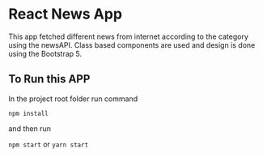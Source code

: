 # React News App

This app fetched different news from internet according to the category using the newsAPI. Class based components are used and design is done using the Bootstrap 5. 

## To Run this APP

In the project root folder run command 

`npm install`

and then run 

`npm start` or `yarn start`
